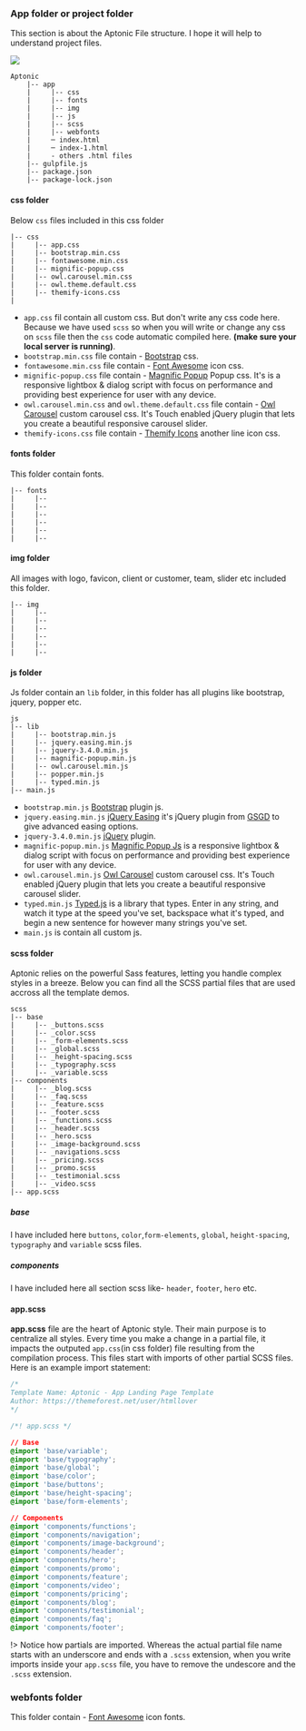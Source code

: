 ### App folder or project folder

This section is about the Aptonic File structure. I hope it will help to understand project files.

<img src="https://htmllover.github.io/aptonic-docs/app-folder.jpg"/>

```text
Aptonic
    |-- app
    |     |-- css
    |     |-- fonts
    |     |-- img
    |     |-- js
    |     |-- scss
    |     |-- webfonts
    |     ─ index.html
    |     ─ index-1.html
    |     - others .html files
    |-- gulpfile.js 
    |-- package.json 
    |-- package-lock.json
```


#### css folder

Below `css` files included in this css folder

```text
|-- css
|     |-- app.css
|     |-- bootstrap.min.css
|     |-- fontawesome.min.css
|     |-- mignific-popup.css
|     |-- owl.carousel.min.css
|     |-- owl.theme.default.css
|     |-- themify-icons.css
|   
``` 

* `app.css` fil contain all custom css. But don't write any css code here. Because we have used `scss` so when you will write or change any css on `scss` file then the `css` code automatic compiled here. **(make sure your local server is running)**.
* `bootstrap.min.css` file contain - [Bootstrap](https://getbootstrap.com/) css.
* `fontawesome.min.css` file contain - [Font Awesome](https://fontawesome.com/) icon css.
* `mignific-popup.css` file contain - [Magnific Popup](https://dimsemenov.com/plugins/magnific-popup/) Popup css. It's is a responsive lightbox & dialog script with focus on performance and providing best experience for user with any device.
* `owl.carousel.min.css` and `owl.theme.default.css` file contain - [Owl Carousel](https://owlcarousel2.github.io/OwlCarousel2/) custom carousel css. It's Touch enabled jQuery plugin that lets you create a beautiful responsive carousel slider.
* `themify-icons.css` file contain - [Themify Icons](https://themify.me/themify-icons) another line icon css.


#### fonts folder

This folder contain fonts.

```text
|-- fonts
|     |-- 
|     |-- 
|     |-- 
|     |-- 
|     |-- 
|     |-- 
```



#### img folder
All images with logo, favicon, client or customer, team, slider etc included this folder.
```text
|-- img
|     |-- 
|     |-- 
|     |-- 
|     |-- 
|     |-- 
|     |-- 
```


#### js folder
Js folder contain an `lib` folder, in this folder has all plugins like bootstrap, jquery, popper etc.
```text
js
|-- lib
|     |-- bootstrap.min.js
|     |-- jquery.easing.min.js
|     |-- jquery-3.4.0.min.js
|     |-- magnific-popup.min.js
|     |-- owl.carousel.min.js
|     |-- popper.min.js
|     |-- typed.min.js
|-- main.js

```
* `bootstrap.min.js` [Bootstrap](https://getbootstrap.com/) plugin js.
* `jquery.easing.min.js` [jQuery Easing](http://gsgd.co.uk/sandbox/jquery/easing/) it's jQuery plugin from [GSGD](http://gsgd.co.uk/) to give advanced easing options.
* `jquery-3.4.0.min.js` [jQuery](https://jquery.com/) plugin.
* `magnific-popup.min.js` [Magnific Popup Js](https://dimsemenov.com/plugins/magnific-popup/) is a responsive lightbox & dialog script with focus on performance and providing best experience for user with any device.
* `owl.carousel.min.js` [Owl Carousel](https://owlcarousel2.github.io/OwlCarousel2/) custom carousel css. It's Touch enabled jQuery plugin that lets you create a beautiful responsive carousel slider.
* `typed.min.js` [Typed.js](https://mattboldt.com/demos/typed-js/) is a library that types. Enter in any string, and watch it type at the speed you've set, backspace what it's typed, and begin a new sentence for however many strings you've set.
* `main.js` is contain all custom js.



#### scss folder
Aptonic relies on the powerful Sass features, letting you handle complex styles in a breeze. Below you can find all the SCSS partial files that are used accross all the template demos.

```text
scss
|-- base
|     |-- _buttons.scss
|     |-- _color.scss
|     |-- _form-elements.scss
|     |-- _global.scss
|     |-- _height-spacing.scss
|     |-- _typography.scss
|     |-- _variable.scss
|-- components
|     |-- _blog.scss
|     |-- _faq.scss
|     |-- _feature.scss
|     |-- _footer.scss
|     |-- _functions.scss
|     |-- _header.scss
|     |-- _hero.scss
|     |-- _image-background.scss
|     |-- _navigations.scss
|     |-- _pricing.scss
|     |-- _promo.scss
|     |-- _testimonial.scss
|     |-- _video.scss
|-- app.scss

```

##### base

I have included here `buttons`, `color`,`form-elements`, `global`, `height-spacing`, `typography` and `variable` scss files.

##### components

I have included here all section scss like- `header`, `footer`, `hero` etc.


#### app.scss

**app.scss** file are the heart of Aptonic style. Their main purpose is to centralize all styles. Every time you make a change in a partial file, it impacts the outputed `app.css`(in css folder) file resulting from the compilation process. This files start with imports of other partial SCSS files. Here is an example import statement:

```css
/*
Template Name: Aptonic - App Landing Page Template
Author: https://themeforest.net/user/htmllover
*/

/*! app.scss */

// Base
@import 'base/variable';
@import 'base/typography';
@import 'base/global';
@import 'base/color';
@import 'base/buttons';
@import 'base/height-spacing';
@import 'base/form-elements';

// Components
@import 'components/functions';
@import 'components/navigation';
@import 'components/image-background';
@import 'components/header';
@import 'components/hero';
@import 'components/promo';
@import 'components/feature';
@import 'components/video';
@import 'components/pricing';
@import 'components/blog';
@import 'components/testimonial';
@import 'components/faq';
@import 'components/footer';

```
!> Notice how partials are imported. Whereas the actual partial file name starts with an underscore and ends with a `.scss` extension, when you write imports inside your `app.scss` file, you have to remove the undescore and the `.scss` extension.


### webfonts folder

This folder contain - [Font Awesome](https://fontawesome.com/) icon fonts.

















                                                                  
